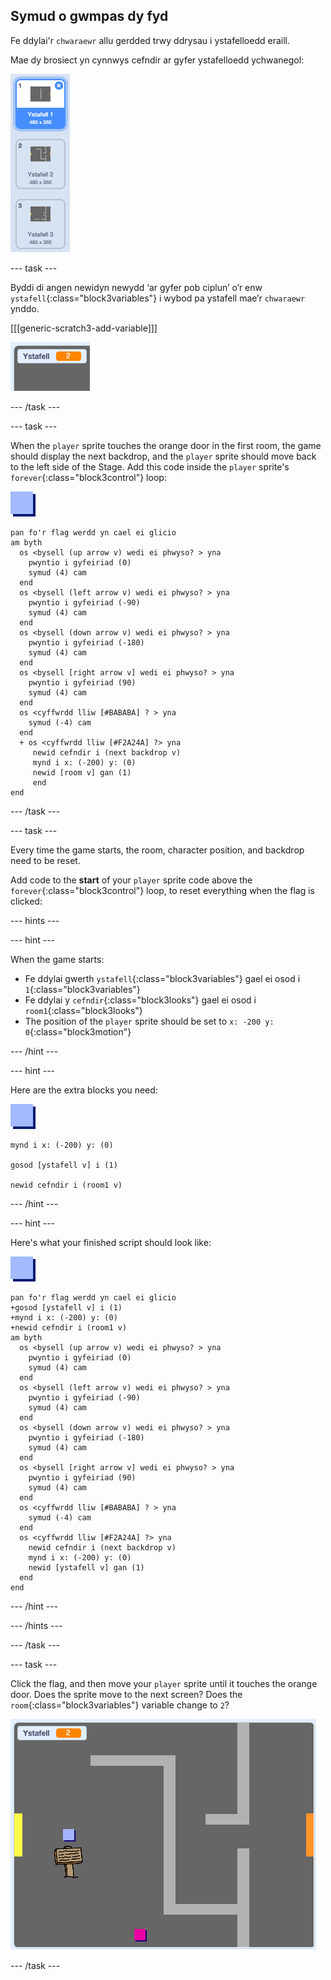 ## Symud o gwmpas dy fyd

Fe ddylai'r `chwaraewr` allu gerdded trwy ddrysau i ystafelloedd eraill.

Mae dy brosiect yn cynnwys cefndir ar gyfer ystafelloedd ychwanegol:

![sgrinlun](images/world-backdrops.png)

\--- task \---

Byddi di angen newidyn newydd ‘ar gyfer pob ciplun’ o’r enw `ystafell`{:class="block3variables"} i wybod pa ystafell mae’r `chwaraewr` ynddo.

[[[generic-scratch3-add-variable]]]

![screenshot](images/world-room.png)

\--- /task \---

\--- task \---

When the `player` sprite touches the orange door in the first room, the game should display the next backdrop, and the `player` sprite should move back to the left side of the Stage. Add this code inside the `player` sprite's `forever`{:class="block3control"} loop:

![player](images/player.png)

```blocks3
pan fo'r flag werdd yn cael ei glicio
am byth 
  os <bysell (up arrow v) wedi ei phwyso? > yna 
    pwyntio i gyfeiriad (0)
    symud (4) cam
  end
  os <bysell (left arrow v) wedi ei phwyso? > yna 
    pwyntio i gyfeiriad (-90)
    symud (4) cam
  end
  os <bysell (down arrow v) wedi ei phwyso? > yna 
    pwyntio i gyfeiriad (-180)
    symud (4) cam
  end
  os <bysell [right arrow v] wedi ei phwyso? > yna 
    pwyntio i gyfeiriad (90)
    symud (4) cam
  end
  os <cyffwrdd lliw [#BABABA] ? > yna 
    symud (-4) cam
  end
  + os <cyffwrdd lliw [#F2A24A] ?> yna 
     newid cefndir i (next backdrop v)
     mynd i x: (-200) y: (0)
     newid [room v] gan (1)
     end
end
```

\--- /task \---

\--- task \---

Every time the game starts, the room, character position, and backdrop need to be reset.

Add code to the **start** of your `player` sprite code above the `forever`{:class="block3control"} loop, to reset everything when the flag is clicked:

\--- hints \---

\--- hint \---

When the game starts:

+ Fe ddylai gwerth `ystafell`{:class="block3variables"} gael ei osod i `1`{:class="block3variables"}
+ Fe ddylai y `cefndir`{:class="block3looks"} gael ei osod i `room1`{:class="block3looks"}
+ The position of the `player` sprite should be set to `x: -200 y: 0`{:class="block3motion"}

\--- /hint \---

\--- hint \---

Here are the extra blocks you need:

![player](images/player.png)

```blocks3
mynd i x: (-200) y: (0)

gosod [ystafell v] i (1)

newid cefndir i (room1 v)
```

\--- /hint \---

\--- hint \---

Here's what your finished script should look like:

![player](images/player.png)

```blocks3
pan fo'r flag werdd yn cael ei glicio
+gosod [ystafell v] i (1)
+mynd i x: (-200) y: (0)
+newid cefndir i (room1 v)
am byth 
  os <bysell (up arrow v) wedi ei phwyso? > yna 
    pwyntio i gyfeiriad (0)
    symud (4) cam
  end
  os <bysell (left arrow v) wedi ei phwyso? > yna 
    pwyntio i gyfeiriad (-90)
    symud (4) cam
  end
  os <bysell (down arrow v) wedi ei phwyso? > yna 
    pwyntio i gyfeiriad (-180)
    symud (4) cam
  end
  os <bysell [right arrow v] wedi ei phwyso? > yna 
    pwyntio i gyfeiriad (90)
    symud (4) cam
  end
  os <cyffwrdd lliw [#BABABA] ? > yna 
    symud (-4) cam
  end
  os <cyffwrdd lliw [#F2A24A] ?> yna 
    newid cefndir i (next backdrop v)
    mynd i x: (-200) y: (0)
    newid [ystafell v] gan (1)
  end
end
```

\--- /hint \---

\--- /hints \---

\--- /task \---

\--- task \---

Click the flag, and then move your `player` sprite until it touches the orange door. Does the sprite move to the next screen? Does the `room`{:class="block3variables"} variable change to `2`?

![screenshot](images/world-room-test.png)

\--- /task \---